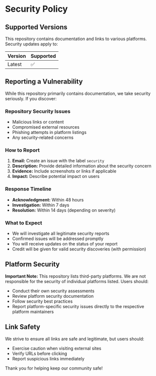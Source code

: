 # Security Policy

## Supported Versions

This repository contains documentation and links to various platforms. Security updates apply to:

| Version | Supported          |
| ------- | ------------------ |
| Latest  | :white_check_mark: |

## Reporting a Vulnerability

While this repository primarily contains documentation, we take security seriously. If you discover:

### Repository Security Issues

- Malicious links or content
- Compromised external resources
- Phishing attempts in platform listings
- Any security-related concerns

### How to Report

1. **Email:** Create an issue with the label `security`
2. **Description:** Provide detailed information about the security concern
3. **Evidence:** Include screenshots or links if applicable
4. **Impact:** Describe potential impact on users

### Response Timeline

- **Acknowledgment:** Within 48 hours
- **Investigation:** Within 7 days
- **Resolution:** Within 14 days (depending on severity)

### What to Expect

- We will investigate all legitimate security reports
- Confirmed issues will be addressed promptly
- You will receive updates on the status of your report
- Credit will be given for valid security discoveries (with permission)

## Platform Security

**Important Note:** This repository lists third-party platforms. We are not responsible for the security of individual platforms listed. Users should:

- Conduct their own security assessments
- Review platform security documentation
- Follow security best practices
- Report platform-specific security issues directly to the respective platform maintainers

## Link Safety

We strive to ensure all links are safe and legitimate, but users should:

- Exercise caution when visiting external sites
- Verify URLs before clicking
- Report suspicious links immediately

Thank you for helping keep our community safe!
